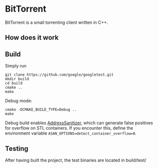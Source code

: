 # BitTorrent

BitTorrent is a small torrenting client written in C++.

## How does it work

## Build

Simply run

```
git clone https://github.com/google/googletest.git
mkdir build
cd build
cmake ..
make
```
Debug mode:

```
cmake -DCMAKE_BUILD_TYPE=Debug ..
make
```
Debug build enables [AddressSanitizer](https://github.com/google/sanitizers), which can generate false positives for overflow on STL containers. If you encounter this, define the environment variable `ASAN_OPTIONS=detect_container_overflow=0`.

## Testing

After having built the project, the test binaries are located
in build/test/

